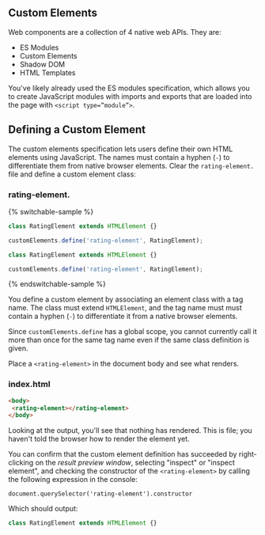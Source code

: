 ## Custom Elements

Web components are a collection of 4 native web APIs. They are:

* ES Modules
* Custom Elements
* Shadow DOM
* HTML Templates

You've likely already used the ES modules specification, which allows you to create JavaScript modules with imports and exports that are loaded into the page with `<script type=”module”>`.

## Defining a Custom Element

The custom elements specification lets users define their own HTML elements using JavaScript. The names must contain a hyphen (`-`) to differentiate them from native browser elements. Clear the <code>rating-element.<litdev-code-language-display></litdev-code-language-display></code> file and define a custom element class:

### rating-element.<litdev-code-language-display></litdev-code-language-display>

{% switchable-sample %}

```ts
class RatingElement extends HTMLElement {}

customElements.define('rating-element', RatingElement);
```

```js
class RatingElement extends HTMLElement {}

customElements.define('rating-element', RatingElement);
```

{% endswitchable-sample %}

You define a custom element by associating an element class with a tag name. The class must extend `HTMLElement`, and the tag name must must contain a hyphen (`-`) to differentiate it from a native browser elements.

<aside class="warning">
Since <code>customElements.define</code> has a global scope, you cannot currently call it more than once for the same tag name even if the same class definition is given.
</aside>

Place a `<rating-element>` in the document body and see what renders.

### index.html

```html
<body>
 <rating-element></rating-element>
</body>
```

Looking at the output, you'll see that nothing has rendered. This is file; you haven't told the browser how to render the element yet.

You can confirm that the custom element definition has succeeded by right-clicking on the *result preview window*, selecting "inspect" or "inspect element", and checking the constructor of the `<rating-element>` by calling the following expression in the console:

```text
document.querySelector('rating-element').constructor
```

Which should output:

```js
class RatingElement extends HTMLElement {}
```
